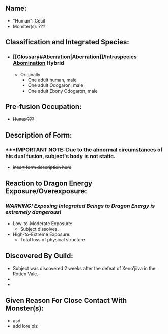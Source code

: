 ## Name:
- "Human": Cecil
- Monster(s): ???

## Classification and Integrated Species:
- ### [[Glossary#Aberration|Aberration]]/[Intraspecies Abomination](Concepts/Abomination.md) Hybrid
	- Originally
		- One adult human, male
		- One adult Odogaron, male
		- One adult Ebony Odogaron, male

## Pre-fusion Occupation:
- ~~Hunter???~~

## Description of Form:
### ***IMPORTANT NOTE: Due to the abnormal circumstances of his dual fusion, subject's body is not static.
- ~~insert form description here~~

## Reaction to Dragon Energy Exposure/Overexposure:
### ***WARNING! Exposing Integrated Beings to Dragon Energy is extremely dangerous!***
- Low-to-Moderate Exposure:
	- Subject dissolves.
- High-to-Extreme Exposure:
	- Total loss of physical structure

## Discovered By Guild:
- Subject was discovered 2 weeks after the defeat of Xeno'jiiva in the Rotten Vale.
- 
- 

## Given Reason For Close Contact With Monster(s):
- asd
- add lore plz